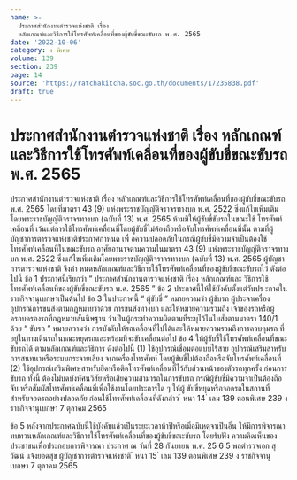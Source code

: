 ```yaml
---
name: >-
  ประกาศสำนักงานตำรวจแห่งชาติ เรื่อง
  หลักเกณฑ์และวิธีการใช้โทรศัพท์เคลื่อนที่ของผู้ขับขี่ขณะขับรถ พ.ศ. 2565
date: '2022-10-06'
category: ง พิเศษ
volume: 139
section: 239
page: 14
source: 'https://ratchakitcha.soc.go.th/documents/17235838.pdf'
draft: true
---
```


# ประกาศสำนักงานตำรวจแห่งชาติ เรื่อง หลักเกณฑ์และวิธีการใช้โทรศัพท์เคลื่อนที่ของผู้ขับขี่ขณะขับรถ พ.ศ. 2565

ประกาศสำนักงานตำรวจแห่งชาติ เรื่อง หลักเกณฑ์และวิธีการใช้โทรศัพท์เคลื่อนที่ของผู้ขับขี่ขณะขับรถ พ.ศ. 2565 โดยที่มาตรา 43 (9) แห่งพระราชบัญญัติจราจรทางบก พ.ศ. 2522 ซึ่งแก้ไขเพิ่มเติม โดยพระราชบัญญัติจราจรทางบก (ฉบับที่ 13) พ.ศ. 2565 ห้ามมิให้ผู้ขับขี่ขับรถในขณะใช้ โทรศัพท์เคลื่อนที่ เว้นแต่การใช้โทรศัพท์เคลื่อนที่โดยผู้ขับขี่ไม่ต้องถือหรือจับโทรศัพท์เคลื่อนที่นั้น ตามที่ผู้บัญชาการตารวจแห่งชาติประกาศกาหนด เพื่ อความปลอดภัยในกรณีผู้ขับขี่มีความจำเป็นต้องใช้ โทรศัพท์เคลื่อนที่ในขณะขับรถ อาศัยอานาจตามความในมาตรา 43 (9) แห่งพระราชบัญญัติจราจรทางบก พ.ศ. 2522 ซึ่งแก้ไขเพิ่มเติมโดยพระราชบัญญัติจราจรทางบก (ฉบับที่ 13) พ.ศ. 2565 ผู้บัญชาการตารวจแห่งชาติ จึงกำ หนดหลักเกณฑ์และวิธีการใช้โทรศัพท์เคลื่อนที่ของผู้ขับขี่ขณะขับรถไว้ ดังต่อไปนี้ ข้อ 1 ประกาศนี้เรียกว่า “ ประกาศสำนักงานตารวจแห่งชาติ เรื่อง หลักเกณฑ์และ วิธีการใช้โทรศัพท์เคลื่อนที่ของผู้ขับขี่ขณะขับรถ พ.ศ. 2565 ” ข้อ 2 ประกาศนี้ให้ใช้บังคับตั้งแต่วันปร ะกาศในราชกิจจานุเบกษาเป็นต้นไป ข้อ 3 ในประกาศนี้ “ ผู้ขับขี่ ” หมายความว่า ผู้ขับรถ ผู้ประจาเครื่องอุปกรณ์การขนส่งตามกฎหมายว่าด้วย การขนส่งทางบก และให้หมายความรวมถึง เจ้าของรถหรือผู้ครอบครองรถที่กฎหมายสันนิษฐาน ว่าเป็นผู้กระทำความผิดตามที่ระบุไว้ในใบสั่งตามมาตรา 140/1 ด้วย “ ขับรถ ” หมายความว่า การบังคับให้รถเคลื่อนที่ไปได้และให้หมายความรวมถึงการควบคุมรถ ที่อยู่ในทางเดินรถในขณะหยุดรถและพร้อมที่จะขับเคลื่อนต่อไป ข้อ 4 ให้ผู้ขับขี่ใช้โทรศัพท์เคลื่อนที่ขณะขับรถได้ ตามหลักเกณฑ์และวิธีการ ดังต่อไปนี้ (1) ใช้อุปกรณ์เชื่อมต่อแบบไร้สาย อุปกรณ์เสริมสาหรับการสนทนาหรือระบบกระจายเสียง จากเครื่องโทรศัพท์ โดยผู้ขับขี่ไม่ต้องถือหรือจับโทรศัพท์เคลื่อนที่ (2) ใช้อุปกรณ์เสริมพิเศษสาหรับยึดหรือติดโทรศัพท์เคลื่อนที่ไว้กับส่วนหน้าของตัวรถทุกครั้ง ก่อนการขับรถ ทั้งนี้ ต้องไม่บดบังทัศนวิสัยหรือเสียความสามารถในการขับรถ กรณีผู้ขับขี่มีความจาเป็นต้องถือ จับ หรือสัมผัสโทรศัพท์เคลื่อนที่เพื่อใช้งานโดยประการใด ๆ ให้ผู้ ขับขี่หยุดหรือจอดรถในสถานที่สำหรับจอดรถอย่างปลอดภัย ก่อนใช้โทรศัพท์เคลื่อนที่ดังกล่าว ้ หนา 14 ่ เลม 139 ตอนพิเศษ 239 ง ราชกิจจานุเบกษา 7 ตุลาคม 2565

ข้อ 5 หลังจากประกาศฉบับนี้ใช้บังคับแล้วเป็นระยะเวลาห้าปีหรือเมื่อมีเหตุจาเป็นอื่น ให้มีการพิจารณาทบทวนหลักเกณฑ์และวิธีการใช้โทรศัพท์เคลื่อนที่ของผู้ขับขี่ขณะขับรถ โดยรับฟัง ความคิดเห็นของประชาชนเพื่อประกอบการพิจารณา ประกาศ ณ วันที่ 28 กันยายน พ.ศ. 25 6 5 พลตำรวจเอก สุวัฒน์ แจ้งยอดสุข ผู้บัญชาการตำรวจแห่งชาติ ้ หนา 15 ่ เลม 139 ตอนพิเศษ 239 ง ราชกิจจานุเบกษา 7 ตุลาคม 2565
